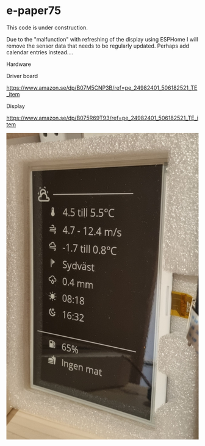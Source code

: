 # e-paper75

This code is under construction.

Due to the "malfunction" with refreshing of the display using ESPHome I will remove the sensor data that needs to be regularly updated. Perhaps add calendar entries instead....


Hardware

Driver board

https://www.amazon.se/dp/B07M5CNP3B/ref=pe_24982401_506182521_TE_item

Display

https://www.amazon.se/dp/B075R69T93/ref=pe_24982401_506182521_TE_item


![e-paper display](/e-paper75.png?raw=true "Title")
